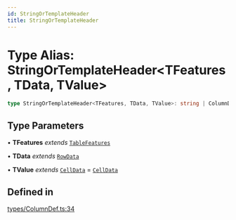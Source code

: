 ```yaml
---
id: StringOrTemplateHeader
title: StringOrTemplateHeader
---
```


# Type Alias: StringOrTemplateHeader\<TFeatures, TData, TValue\>

```ts
type StringOrTemplateHeader<TFeatures, TData, TValue>: string | ColumnDefTemplate<HeaderContext<TFeatures, TData, TValue>>;
```

## Type Parameters

• **TFeatures** *extends* [`TableFeatures`](../interfaces/tablefeatures.md)

• **TData** *extends* [`RowData`](rowdata.md)

• **TValue** *extends* [`CellData`](celldata.md) = [`CellData`](celldata.md)

## Defined in

[types/ColumnDef.ts:34](https://github.com/TanStack/table/blob/b1e6b79157b0debc7222660572b06c8b857f4605/packages/table-core/src/types/ColumnDef.ts#L34)
